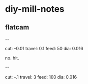 # diy-mill-notes

## flatcam

--

cut: -0.01
travel: 0.1
feed: 50
dia: 0.016

no. hit.

--

cut: -.1
travel: 3
feed: 100
dia: 0.016





